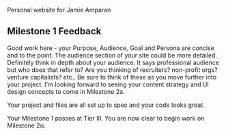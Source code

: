 Personal website for Jamie Amparan

## Milestone 1 Feedback

Good work here - your Purpose, Audience, Goal and Persona are concise and to the point. The audience section of your site could be more detailed. Definitely think in depth about your audience. It says professional audience but who does that refer to? Are you thinking of recruiters? non-profit orgs? venture capitalists? etc.. Be sure to think of these as you move further into your project. I'm looking forward to seeing your content strategy and UI design concepts to come in Milestone 2a.

Your project and files are all set up to spec and your code looks great.

Your Milestone 1 passes at Tier III. You are now clear to begin work on Milestone 2α.
